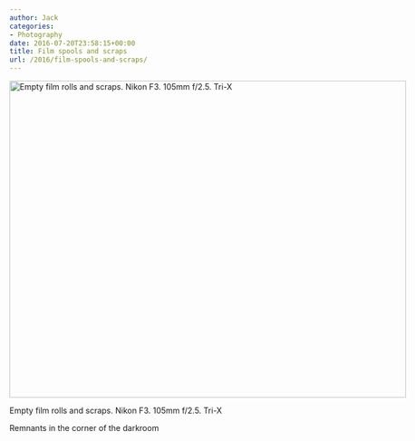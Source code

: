 ```yaml
---
author: Jack
categories:
- Photography
date: 2016-07-20T23:58:15+00:00
title: Film spools and scraps
url: /2016/film-spools-and-scraps/
---
```


<div id="attachment_5366" style="width: 710px" class="wp-caption alignright">
  <img class="size-large wp-image-5366" src="/img/2016/07/2016-Roll-022_27_Film-1024x819.jpg" alt="Empty film rolls and scraps. Nikon F3. 105mm f/2.5. Tri-X" width="700" height="560" srcset="/img/2016/07/2016-Roll-022_27_Film.jpg 1024w, /img/2016/07/2016-Roll-022_27_Film-300x240.jpg 300w, /img/2016/07/2016-Roll-022_27_Film-768x614.jpg 768w, /img/2016/07/2016-Roll-022_27_Film-700x560.jpg 700w" sizes="(max-width: 700px) 100vw, 700px" />
  
  <p class="wp-caption-text">
    Empty film rolls and scraps. Nikon F3. 105mm f/2.5. Tri-X
  </p>
</div>

Remnants in the corner of the darkroom